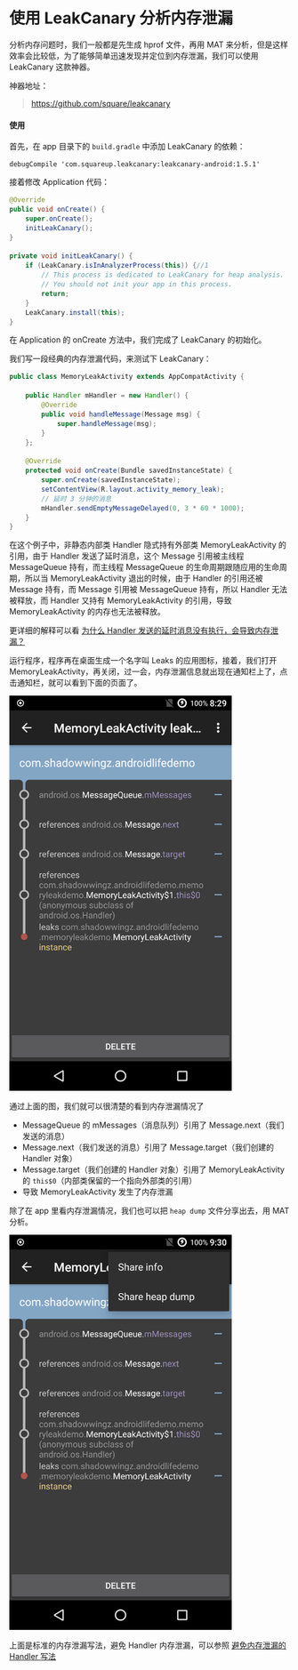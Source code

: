 # 使用 LeakCanary 分析内存泄漏

分析内存问题时，我们一般都是先生成 hprof 文件，再用 MAT 来分析，但是这样效率会比较低，为了能够简单迅速发现并定位到内存泄漏，我们可以使用 LeakCanary 这款神器。

神器地址：

> https://github.com/square/leakcanary

#### 使用 ####

首先，在 app 目录下的 `build.gradle` 中添加 LeakCanary 的依赖：

```
debugCompile 'com.squareup.leakcanary:leakcanary-android:1.5.1'
```

接着修改 Application 代码：

```java
@Override
public void onCreate() {
    super.onCreate();
    initLeakCanary();
}

private void initLeakCanary() {
    if (LeakCanary.isInAnalyzerProcess(this)) {//1
        // This process is dedicated to LeakCanary for heap analysis.
        // You should not init your app in this process.
        return;
    }
    LeakCanary.install(this);
}
```

在 Application 的 onCreate 方法中，我们完成了 LeakCanary 的初始化。

我们写一段经典的内存泄漏代码，来测试下 LeakCanary：

```java
public class MemoryLeakActivity extends AppCompatActivity {

    public Handler mHandler = new Handler() {
        @Override
        public void handleMessage(Message msg) {
            super.handleMessage(msg);
        }
    };

    @Override
    protected void onCreate(Bundle savedInstanceState) {
        super.onCreate(savedInstanceState);
        setContentView(R.layout.activity_memory_leak);
        // 延时 3 分钟的消息
        mHandler.sendEmptyMessageDelayed(0, 3 * 60 * 1000);
    }
}
```

在这个例子中，非静态内部类 Handler 隐式持有外部类 MemoryLeakActivity 的引用，由于 Handler 发送了延时消息，这个  Message 引用被主线程 MessageQueue 持有，而主线程 MessageQueue 的生命周期跟随应用的生命周期，所以当 MemoryLeakActivity 退出的时候，由于 Handler 的引用还被 Message 持有，而 Message 引用被 MessageQueue 持有，所以 Handler 无法被释放，而 Handler 又持有 MemoryLeakActivity 的引用，导致 MemoryLeakActivity 的内存也无法被释放。

更详细的解释可以看 [为什么 Handler 发送的延时消息没有执行，会导致内存泄漏？](https://github.com/shadowwingz/AndroidLife/blob/master/article/handler_memory_leak/handler_memory_leak.md#%E4%B8%BA%E4%BB%80%E4%B9%88-handler-%E5%8F%91%E9%80%81%E7%9A%84%E5%BB%B6%E6%97%B6%E6%B6%88%E6%81%AF%E6%B2%A1%E6%9C%89%E6%89%A7%E8%A1%8C%E4%BC%9A%E5%AF%BC%E8%87%B4%E5%86%85%E5%AD%98%E6%B3%84%E6%BC%8F)

运行程序，程序再在桌面生成一个名字叫 Leaks 的应用图标，接着，我们打开 MemoryLeakActivity，再关闭，过一会，内存泄漏信息就出现在通知栏上了，点击通知栏，就可以看到下面的页面了。

<img src="art/1.png" width = 400>

通过上面的图，我们就可以很清楚的看到内存泄漏情况了

- MessageQueue 的 mMessages（消息队列）引用了 Message.next（我们发送的消息）
- Message.next（我们发送的消息）引用了 Message.target（我们创建的 Handler 对象）
- Message.target（我们创建的 Handler 对象）引用了 MemoryLeakActivity 的 `this$0`（内部类保留的一个指向外部类的引用）
- 导致 MemoryLeakActivity 发生了内存泄漏

除了在 app 里看内存泄漏情况，我们也可以把 `heap dump` 文件分享出去，用 MAT 分析。

<img src="art/2.png" width = 400>

上面是标准的内存泄漏写法，避免 Handler 内存泄漏，可以参照 [避免内存泄漏的 Handler 写法](https://github.com/shadowwingz/AndroidLife/blob/master/article/handler_memory_leak/handler_memory_leak.md#%E9%81%BF%E5%85%8D%E5%86%85%E5%AD%98%E6%B3%84%E6%BC%8F%E7%9A%84-handler-%E5%86%99%E6%B3%95)